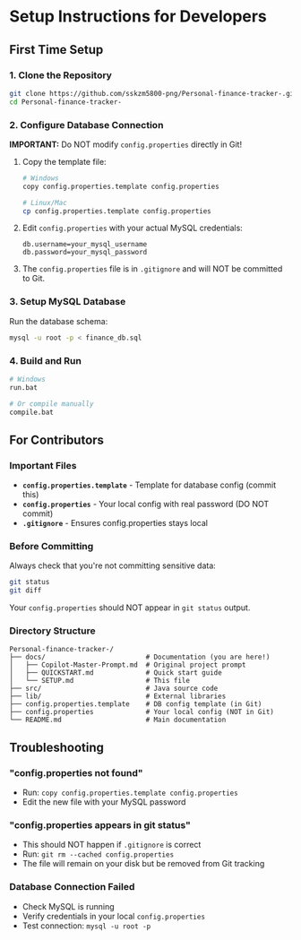 # Setup Instructions for Developers

## First Time Setup

### 1. Clone the Repository
```bash
git clone https://github.com/sskzm5800-png/Personal-finance-tracker-.git
cd Personal-finance-tracker-
```

### 2. Configure Database Connection

**IMPORTANT:** Do NOT modify `config.properties` directly in Git!

1. Copy the template file:
   ```bash
   # Windows
   copy config.properties.template config.properties
   
   # Linux/Mac
   cp config.properties.template config.properties
   ```

2. Edit `config.properties` with your actual MySQL credentials:
   ```properties
   db.username=your_mysql_username
   db.password=your_mysql_password
   ```

3. The `config.properties` file is in `.gitignore` and will NOT be committed to Git.

### 3. Setup MySQL Database

Run the database schema:
```bash
mysql -u root -p < finance_db.sql
```

### 4. Build and Run

```bash
# Windows
run.bat

# Or compile manually
compile.bat
```

## For Contributors

### Important Files

- **`config.properties.template`** - Template for database config (commit this)
- **`config.properties`** - Your local config with real password (DO NOT commit)
- **`.gitignore`** - Ensures config.properties stays local

### Before Committing

Always check that you're not committing sensitive data:
```bash
git status
git diff
```

Your `config.properties` should NOT appear in `git status` output.

### Directory Structure

```
Personal-finance-tracker-/
├── docs/                         # Documentation (you are here!)
│   ├── Copilot-Master-Prompt.md  # Original project prompt
│   ├── QUICKSTART.md             # Quick start guide
│   └── SETUP.md                  # This file
├── src/                          # Java source code
├── lib/                          # External libraries
├── config.properties.template    # DB config template (in Git)
├── config.properties             # Your local config (NOT in Git)
└── README.md                     # Main documentation
```

## Troubleshooting

### "config.properties not found"
- Run: `copy config.properties.template config.properties`
- Edit the new file with your MySQL password

### "config.properties appears in git status"
- This should NOT happen if `.gitignore` is correct
- Run: `git rm --cached config.properties`
- The file will remain on your disk but be removed from Git tracking

### Database Connection Failed
- Check MySQL is running
- Verify credentials in your local `config.properties`
- Test connection: `mysql -u root -p`
